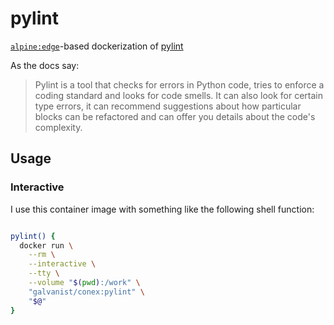 # pylint

[`alpine:edge`](https://hub.docker.com/_/alpine/)-based dockerization of [pylint](https://www.pylint.org/)

As the docs say:

> Pylint is a tool that checks for errors in Python code, tries to enforce a coding standard and looks for code smells. It can also look for certain type errors, it can recommend suggestions about how particular blocks can be refactored and can offer you details about the code's complexity.

## Usage

### Interactive

I use this container image with something like the following shell function:

```sh

pylint() {
  docker run \
    --rm \
    --interactive \
    --tty \
    --volume "$(pwd):/work" \
    "galvanist/conex:pylint" \
    "$@"
}

```
